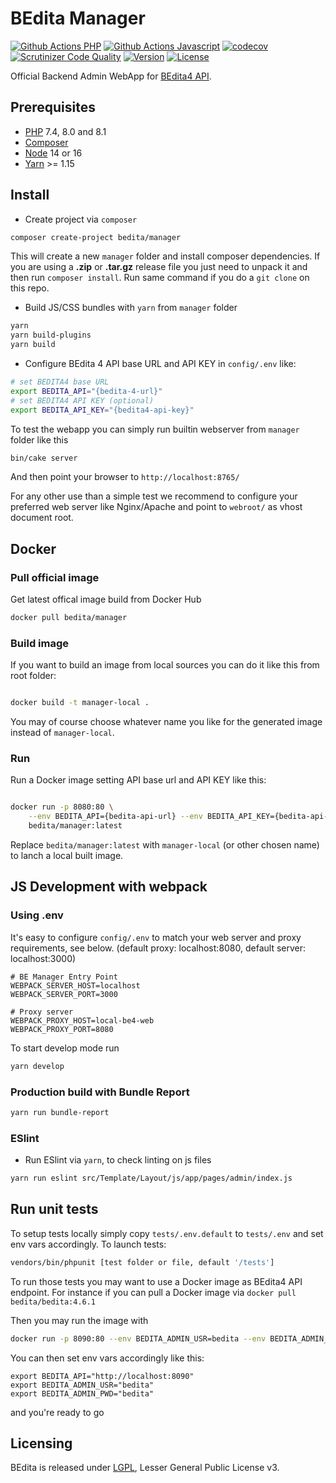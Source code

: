 # BEdita Manager

[![Github Actions PHP](https://github.com/bedita/manager/workflows/php/badge.svg)](https://github.com/bedita/manager/actions?query=workflow%3Aphp)
[![Github Actions Javascript](https://github.com/bedita/manager/workflows/javascript/badge.svg)](https://github.com/bedita/manager/actions?query=workflow%3Ajavascript)
[![codecov](https://codecov.io/gh/bedita/manager/branch/master/graph/badge.svg)](https://codecov.io/gh/bedita/manager)
[![Scrutinizer Code Quality](https://scrutinizer-ci.com/g/bedita/manager/badges/quality-score.png)](https://scrutinizer-ci.com/g/bedita/manager/)
[![Version](https://img.shields.io/packagist/v/bedita/manager.svg?label=stable)](https://packagist.org/packages/bedita/manager)
[![License](https://img.shields.io/badge/License-LGPL_v3-orange.svg)](https://github.com/bedita/manager/blob/master/LICENSE.LGPL)

<!-- [![Code Coverage](https://codecov.io/gh/bedita/manager/branch/master/graph/badge.svg)](https://codecov.io/gh/bedita/bedita/branch/master) -->

Official Backend Admin WebApp for [BEdita4 API](https://gihub.com/bedita/bedita).

## Prerequisites

* [PHP](https://www.php.net/) 7.4, 8.0 and 8.1
* [Composer](https://getcomposer.org/doc/00-intro.md#installation-linux-unix-osx)
* [Node](https://nodejs.org) 14 or 16
* [Yarn](https://yarnpkg.com) >= 1.15

## Install

* Create project via `composer`

```bash
composer create-project bedita/manager
```

This will create a new `manager` folder and install composer dependencies.
If you are using a **.zip** or **.tar.gz** release file you just need to unpack it and then run ``composer install``. Run same command if you do a `git clone` on this repo.

* Build JS/CSS bundles with `yarn` from `manager` folder

```bash
yarn
yarn build-plugins
yarn build
```

* Configure BEdita 4 API base URL and API KEY in `config/.env` like:

```bash
# set BEDITA4 base URL
export BEDITA_API="{bedita-4-url}"
# set BEDITA4 API KEY (optional)
export BEDITA_API_KEY="{bedita4-api-key}"
```

To test the webapp you can simply run builtin webserver from `manager` folder like this

```bash
bin/cake server
```

And then point your browser to `http://localhost:8765/`

For any other use than a simple test we recommend to configure your preferred web server like Nginx/Apache and point to `webroot/` as vhost document root.

## Docker

### Pull official image

Get latest offical image build from Docker Hub

```bash
docker pull bedita/manager
```

### Build image

If you want to build an image from local sources you can do it like this from root folder:

```bash

docker build -t manager-local .

```

You may of course choose whatever name you like for the generated image instead of `manager-local`.

### Run

Run a Docker image setting API base url and API KEY like this:

```bash

docker run -p 8080:80 \
    --env BEDITA_API={bedita-api-url} --env BEDITA_API_KEY={bedita-api-key} \
    bedita/manager:latest

```

Replace `bedita/manager:latest` with `manager-local` (or other chosen name) to lanch a local built image.

## JS Development with webpack

### Using .env

It's easy to configure `config/.env` to match your web server and proxy requirements, see below.
(default proxy: localhost:8080, default server: localhost:3000)

```env
# BE Manager Entry Point
WEBPACK_SERVER_HOST=localhost
WEBPACK_SERVER_PORT=3000

# Proxy server
WEBPACK_PROXY_HOST=local-be4-web
WEBPACK_PROXY_PORT=8080
```

To start develop mode run

```bash
yarn develop
```

### Production build with Bundle Report

```bash
yarn run bundle-report
```
### ESlint

* Run ESlint via `yarn`, to check linting on js files

```bash
yarn run eslint src/Template/Layout/js/app/pages/admin/index.js
```

## Run unit tests

To setup tests locally simply copy `tests/.env.default` to `tests/.env` and set env vars accordingly.
To launch tests:

```bash
vendors/bin/phpunit [test folder or file, default '/tests']
```

To run those tests you may want to use a Docker image as BEdita4 API endpoint.
For instance if you can pull a Docker image via ```docker pull bedita/bedita:4.6.1```

Then you may run the image with

```bash
docker run -p 8090:80 --env BEDITA_ADMIN_USR=bedita --env BEDITA_ADMIN_PWD=bedita bedita/bedita:4.6.1
```

You can then set env vars accordingly like this:

```env
export BEDITA_API="http://localhost:8090"
export BEDITA_ADMIN_USR="bedita"
export BEDITA_ADMIN_PWD="bedita"
```

and you're ready to go

## Licensing

BEdita is released under [LGPL](/bedita/bedita/blob/master/LICENSE.LGPL), Lesser General Public License v3.
